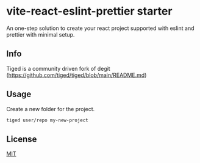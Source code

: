 # vite-react-eslint-prettier starter

An one-step solution to create your react project supported with eslint and prettier with minimal setup.

## Info

Tiged is a community driven fork of degit (https://github.com/tiged/tiged/blob/main/README.md)

## Usage

Create a new folder for the project.

```bash
tiged user/repo my-new-project
```

## License

[MIT](https://choosealicense.com/licenses/mit/)
